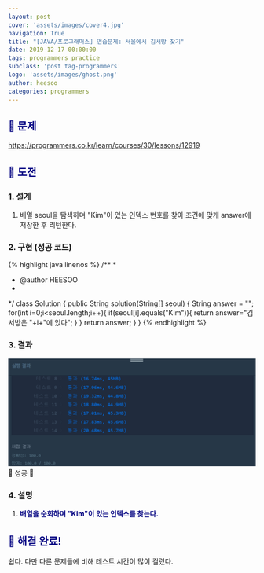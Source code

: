 ```yaml
---
layout: post
cover: 'assets/images/cover4.jpg'
navigation: True
title: "[JAVA/프로그래머스] 연습문제: 서울에서 김서방 찾기"
date: 2019-12-17 00:00:00
tags: programmers practice
subclass: 'post tag-programmers'
logo: 'assets/images/ghost.png'
author: heesoo
categories: programmers
---
```

## <span style="color:navy">👀 문제</span>
<https://programmers.co.kr/learn/courses/30/lessons/12919>

## <span style="color:navy">👊 도전</span>

### 1. 설계
1. 배열 seoul을 탐색하며 "Kim"이 있는 인덱스 번호를 찾아 조건에 맞게 answer에 저장한 후 리턴한다.

### 2. 구현 (성공 코드)
{% highlight java linenos %}
/**
 *
 * @author HEESOO
 *
 */
 class Solution {
  public String solution(String[] seoul) {
      String answer = "";
      for(int i=0;i<seoul.length;i++){
          if(seoul[i].equals("Kim")){
              return answer="김서방은 "+i+"에 있다";
          }
      }
      return answer;
  }
}
 {% endhighlight %}

### 3. 결과
![실행결과](./assets/images/191217_2.PNG)
🤟 성공 🤟

### 4. 설명
1. **<span style="color:navy">배열을 순회하며 "Kim"이 있는 인덱스를 찾는다.</span>**

## <span style="color:navy">👏 해결 완료!</span>
쉽다. 다만 다른 문제들에 비해 테스트 시간이 많이 걸렸다.
